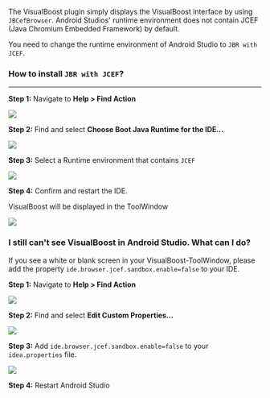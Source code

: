 The VisualBoost plugin simply displays the VisualBoost interface by using `JBCefBrowser`.
Android Studios' runtime environment does not contain JCEF (Java Chromium Embedded Framework) by default.

You need to change the runtime environment of Android Studio to `JBR with JCEF`.

### How to install `JBR with JCEF`?

---

**Step 1:**  Navigate to **Help > Find Action**

![](https://plugins.jetbrains.com/files/24273/60869-page/b32497a2-f9db-4806-9fb9-e2c65c88535a)

**Step 2:** Find and select **Choose Boot Java Runtime for the IDE...**

![](https://plugins.jetbrains.com/files/24273/60869-page/b62599d9-aa4f-4950-b7c8-c85463b8289b)

**Step 3:** Select a Runtime environment that contains `JCEF`

![](https://plugins.jetbrains.com/files/24273/60869-page/ef169b80-5b55-4480-b61b-4510c6591f30)

**Step 4:** Confirm and restart the IDE.

VisualBoost will be displayed in the ToolWindow

![](https://plugins.jetbrains.com/files/24273/60869-page/0a8c19df-2aa2-4972-aa29-d51d1776748a)

### I still can't see VisualBoost in Android Studio. What can I do?

If you see a white or blank screen in your VisualBoost-ToolWindow, please add the property `ide.browser.jcef.sandbox.enable=false` to your IDE.

**Step 1:**  Navigate to **Help > Find Action**

![](https://plugins.jetbrains.com/files/24273/60869-page/b32497a2-f9db-4806-9fb9-e2c65c88535a)

**Step 2:** Find and select **Edit Custom Properties...**

![](https://plugins.jetbrains.com/files/24273/60869-page/8293f55e-16e8-4dad-8baf-320b038c7299)

**Step 3:** Add `ide.browser.jcef.sandbox.enable=false` to your `idea.properties` file.

![](https://plugins.jetbrains.com/files/24273/60869-page/89cf9b01-fa40-492f-b14b-0ac12483b360)

**Step 4:** Restart Android Studio